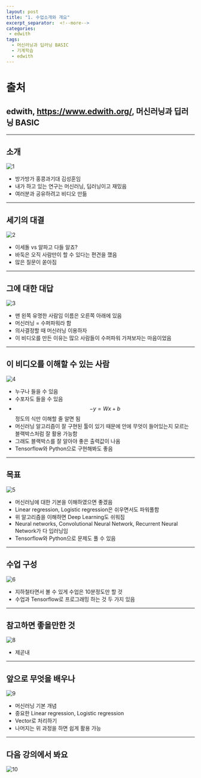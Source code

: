```yaml
---
layout: post
title: "1. 수업소개와 개요"
excerpt_separator:  <!--more-->
categories:
 - edwith
tags:
  - 머신러닝과 딥러닝 BASIC
  - 기계학습
  - edwith
---
```


# 출처

## edwith, <https://www.edwith.org/>, 머신러닝과 딥러닝 BASIC

---

<!--more-->

## 소개

![1](https://user-images.githubusercontent.com/28076542/45292562-90f78b80-b530-11e8-8ad5-77fd43ea4bad.PNG)

* 방가방가 홍콩과기대 김성훈임
* 내가 하고 있는 연구는 머신러닝, 딥러닝이고 재밌음
* 여러분과 공유하려고 비디오 만듦

---

## 세기의 대결

![2](https://user-images.githubusercontent.com/28076542/45292563-91902200-b530-11e8-954f-489aaa2991e3.PNG)

* 이세돌 vs 알파고 다들 알죠?
* 바둑은 오직 사람만이 할 수 있다는 편견을 깼음
* 많은 질문이 쏟아짐

---

## 그에 대한 대답

![3](https://user-images.githubusercontent.com/28076542/45292564-91902200-b530-11e8-9a5f-599f6635ae86.PNG)

* 맨 왼쪽 유명한 사람임 이름은 오른쪽 아래에 있음
* 머신러닝 = 수퍼파워라 함
* 의사결정할 때 머신러닝 이용하자
* 이 비디오를 만든 이유는 많으 사람들이 수퍼파워 가져보자는 마음이었음

---

## 이 비디오를 이해할 수 있는 사람

![4](https://user-images.githubusercontent.com/28076542/45292565-91902200-b530-11e8-9108-e4946d6fbe2d.PNG)

* 누구나 들을 수 있음
* 수포자도 들을 수 있음
* $$-y = Wx + b$$ 정도의 식만 이해할 줄 알면 됨
* 머신러닝 알고리즘이 잘 구현된 툴이 있기 때문에 안에 무엇이 들어있는지 모르는 블랙박스처럼 잘 활용 가능함
* 그래도 블랙박스를 잘 알아야 좋은 출력값이 나옴
* Tensorflow와 Python으로 구현해봐도 좋음

---

## 목표

![5](https://user-images.githubusercontent.com/28076542/45292566-91902200-b530-11e8-8a00-906395430c85.PNG)

* 머신러닝에 대한 기본을 이해하였으면 좋겠음
* Linear regression, Logistic regression은 쉬우면서도 파워풀함
* 위 알고리즘을 이해하면 Deep Learning도 쉬워짐
* Neural networks, Convolutional Neural Network, Recurrent Neural Network가 다 입러닝임
* Tensorflow와 Python으로 문제도 풀 수 있음

---

## 수업 구성

![6](https://user-images.githubusercontent.com/28076542/45292567-9228b880-b530-11e8-97da-a3ad99a2cff7.PNG)

* 지하철타면서 볼 수 있게 수업은 10분정도만 할 것
* 수업과 Tensorflow로 프로그래밍 하는 것 두 가지 있음

---

## 참고하면 좋을만한 것

![8](https://user-images.githubusercontent.com/28076542/45292569-9228b880-b530-11e8-902c-80d824a1de1a.PNG)

* 제곧내

---

## 앞으로 무엇을 배우나

![9](https://user-images.githubusercontent.com/28076542/45292572-92c14f00-b530-11e8-8ff0-41400639638b.PNG)

* 머신러닝 기본 개념
* 중요한 Linear regression, Logistic regression
* Vector로 처리하기
* 나머지는 위 과정을 하면 쉽게 활용 가능

---

## 다음 강의에서 봐요

![10](https://user-images.githubusercontent.com/28076542/45292574-92c14f00-b530-11e8-9093-5c4a42c3a961.PNG)